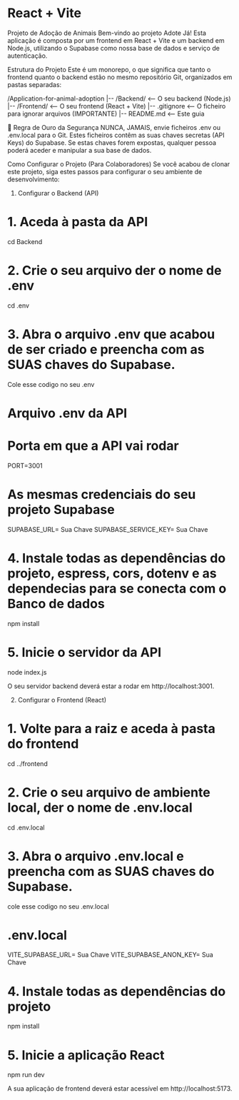 # React + Vite

Projeto de Adoção de Animais
Bem-vindo ao projeto Adote Já! Esta aplicação é composta por um frontend em  React + Vite e um backend em Node.js, utilizando o Supabase como nossa base de dados e serviço de autenticação.

Estrutura do Projeto
Este é um monorepo, o que significa que tanto o frontend quanto o backend estão no mesmo repositório Git, organizados em pastas separadas:

/Application-for-animal-adoption
|-- /Backend/      <-- O seu backend (Node.js)
|-- /Frontend/        <-- O seu frontend (React + Vite)
|-- .gitignore        <-- O ficheiro para ignorar arquivos (IMPORTANTE)
|-- README.md         <-- Este guia

🚨 Regra de Ouro da Segurança
NUNCA, JAMAIS, envie ficheiros .env ou .env.local para o Git. Estes ficheiros contêm as suas chaves secretas (API Keys) do Supabase. Se estas chaves forem expostas, qualquer pessoa poderá aceder e manipular a sua base de dados.

Como Configurar o Projeto (Para Colaboradores)
Se você acabou de clonar este projeto, siga estes passos para configurar o seu ambiente de desenvolvimento:

1. Configurar o Backend (API)
# 1. Aceda à pasta da API
cd Backend

# 2. Crie o seu arquivo der o nome de .env
cd .env

# 3. Abra o arquivo .env que acabou de ser criado e preencha com as SUAS chaves do Supabase.
Cole esse codigo no seu .env 

# Arquivo .env da API

# Porta em que a API vai rodar
PORT=3001

# As mesmas credenciais do seu projeto Supabase
SUPABASE_URL= Sua Chave
SUPABASE_SERVICE_KEY= Sua Chave

# 4. Instale todas as dependências do projeto, espress, cors, dotenv e as dependecias para se conecta com o Banco de dados
npm install

# 5. Inicie o servidor da API
node index.js

O seu servidor backend deverá estar a rodar em http://localhost:3001.

2. Configurar o Frontend (React)
# 1. Volte para a raiz e aceda à pasta do frontend
cd ../frontend

# 2. Crie o seu arquivo de ambiente local, der o nome de .env.local
cd .env.local

# 3. Abra o arquivo .env.local e preencha com as SUAS chaves do Supabase.
cole esse codigo no seu .env.local

# .env.local
VITE_SUPABASE_URL= Sua Chave
VITE_SUPABASE_ANON_KEY= Sua Chave

# 4. Instale todas as dependências do projeto
npm install

# 5. Inicie a aplicação React
npm run dev

A sua aplicação de frontend deverá estar acessível em http://localhost:5173.